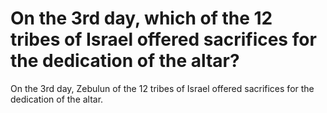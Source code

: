 # On the 3rd day, which of the 12 tribes of Israel offered sacrifices for the dedication of the altar?

On the 3rd day, Zebulun of the 12 tribes of Israel offered sacrifices for the dedication of the altar.
